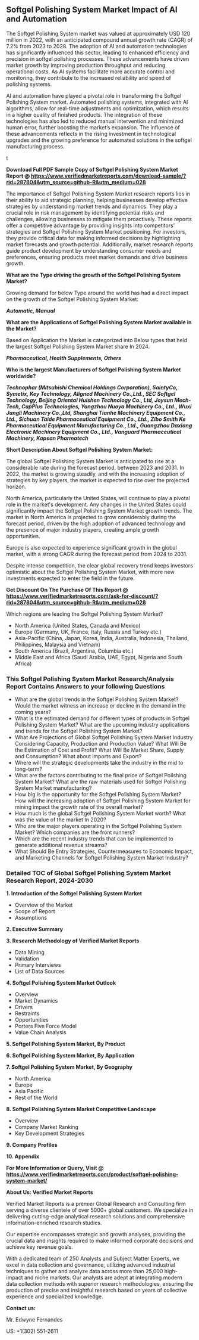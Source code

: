 <h2>Softgel Polishing System Market Impact of AI and Automation</h2><p>The Softgel Polishing System market was valued at approximately USD 120 million in 2022, with an anticipated compound annual growth rate (CAGR) of 7.2% from 2023 to 2028. The adoption of AI and automation technologies has significantly influenced this sector, leading to enhanced efficiency and precision in softgel polishing processes. These advancements have driven market growth by improving production throughput and reducing operational costs. As AI systems facilitate more accurate control and monitoring, they contribute to the increased reliability and speed of polishing systems.</p><p>AI and automation have played a pivotal role in transforming the Softgel Polishing System market. Automated polishing systems, integrated with AI algorithms, allow for real-time adjustments and optimization, which results in a higher quality of finished products. The integration of these technologies has also led to reduced manual intervention and minimized human error, further boosting the market’s expansion. The influence of these advancements reflects in the rising investment in technological upgrades and the growing preference for automated solutions in the softgel manufacturing process.</p>t</p><p id="" class=""><strong>Download Full PDF Sample Copy of Softgel Polishing System Market Report @ <a href="https://www.verifiedmarketreports.com/download-sample/?rid=287804&utm_source=github-R&utm_medium=028" target="_blank">https://www.verifiedmarketreports.com/download-sample/?rid=287804&utm_source=github-R&utm_medium=028</a></strong></p><p>The importance of&nbsp;Softgel Polishing System Market research reports lies in their ability to aid strategic planning, helping businesses develop effective strategies by understanding market trends and dynamics. They play a crucial role in risk management by identifying potential risks and challenges, allowing businesses to mitigate them proactively. These reports offer a competitive advantage by providing insights into competitors' strategies and Softgel Polishing System Market positioning. For investors, they provide critical data for making informed decisions by highlighting market forecasts and growth potential. Additionally, market research reports guide product development by understanding consumer needs and preferences, ensuring products meet market demands and drive business growth.</p><p><strong>What are the&nbsp;Type driving the growth of the Softgel Polishing System Market?</strong></p><p id="" class="">Growing demand for below Type around the world has had a direct impact on the growth of the Softgel Polishing System Market:</p><em><strong>Automatic, Manual</strong></em></p><strong>What are the&nbsp;Applications&nbsp;of Softgel Polishing System Market available in the Market?</strong></p><p id="" class="">Based on Application the Market is categorized into Below types that held the largest Softgel Polishing System Market share In 2024.</p><em><strong>Pharmaceutical, Health Supplements, Others</strong></em></p><strong>Who is the largest Manufacturers of Softgel Polishing System Market worldwide?</strong></p><p><em><strong>Technophar (Mitsubishi Chemical Holdings Corporation), SaintyCo, Symetix, Key Technology, Aligned Machinery Co.,Ltd., SEC Softgel Technology, Beijing Oriental Huishen Technology Co., Ltd, Joysun Mech-Tech, CapPlus Technologies, Yangzhou Nuoya Machinery Co., Ltd., Wuxi Jangli Machinery Co.,Ltd, Shanghai Tianhe Machinery Equipment Co., Ltd., Sichuan Taide Pharmaceutical Equipment Co., Ltd., Zibo Smith Ke Pharmaceutical Equipment Manufacturing Co., Ltd., Guangzhou Daxiang Electronic Machinery Equipment Co., Ltd., Vanguard Pharmaceutical Machinery, Kapsan Pharmatech</strong></em></p><p id="" class=""><strong>Short Description About Softgel Polishing System Market:</strong></p><p>The global Softgel Polishing System Market is anticipated to rise at a considerable rate during the forecast period, between 2023 and 2031. In 2022, the market is growing steadily, and with the increasing adoption of strategies by key players, the market is expected to rise over the projected horizon.</p><p>North America, particularly the United States, will continue to play a pivotal role in the market's development. Any changes in the United States could significantly impact the Softgel Polishing System Market growth trends. The market in North America is projected to grow considerably during the forecast period, driven by the high adoption of advanced technology and the presence of major industry players, creating ample growth opportunities.</p><p>Europe is also expected to experience significant growth in the global market, with a strong CAGR during the forecast period from 2024 to 2031.</p><p>Despite intense competition, the clear global recovery trend keeps investors optimistic about the Softgel Polishing System Market, with more new investments expected to enter the field in the future.</p><p id="" class=""><strong>Get Discount On The Purchase Of This Report @ <a href="https://www.verifiedmarketreports.com/ask-for-discount/?rid=287804&utm_source=github-R&utm_medium=028" target="_blank">https://www.verifiedmarketreports.com/ask-for-discount/?rid=287804&utm_source=github-R&utm_medium=028</a></strong></p>Which regions are leading the Softgel Polishing System Market?</p><ul><li>North America (United States, Canada and Mexico)</li><li>Europe (Germany, UK, France, Italy, Russia and Turkey etc.)</li><li>Asia-Pacific (China, Japan, Korea, India, Australia, Indonesia, Thailand, Philippines, Malaysia and Vietnam)</li><li>South America (Brazil, Argentina, Columbia etc.)</li><li>Middle East and Africa (Saudi Arabia, UAE, Egypt, Nigeria and South Africa)</li></ul><h3 id="" class="">This Softgel Polishing System Market Research/Analysis Report Contains Answers to your following Questions</h3><ul><li>What are the global trends in the Softgel Polishing System Market? Would the market witness an increase or decline in the demand in the coming years?</li><li>What is the estimated demand for different types of products in Softgel Polishing System Market? What are the upcoming industry applications and trends for the Softgel Polishing System Market?</li><li>What Are Projections of Global Softgel Polishing System Market Industry Considering Capacity, Production and Production Value? What Will Be the Estimation of Cost and Profit? What Will Be Market Share, Supply and Consumption? What about imports and Export?</li><li>Where will the strategic developments take the industry in the mid to long-term?</li><li>What are the factors contributing to the final price of Softgel Polishing System Market? What are the raw materials used for Softgel Polishing System Market manufacturing?</li><li>How big is the opportunity for the Softgel Polishing System Market? How will the increasing adoption of Softgel Polishing System Market for mining impact the growth rate of the overall market?</li><li>How much is the global Softgel Polishing System Market worth? What was the value of the market In 2020?</li><li>Who are the major players operating in the Softgel Polishing System Market? Which companies are the front runners?</li><li>Which are the recent industry trends that can be implemented to generate additional revenue streams?</li><li>What Should Be Entry Strategies, Countermeasures to Economic Impact, and Marketing Channels for Softgel Polishing System Market Industry?</li></ul><h3 id="" class="">Detailed TOC of Global Softgel Polishing System Market Research Report, 2024-2030</h3><p id="" class=""><strong>1. Introduction of the Softgel Polishing System Market</strong></p><ul><li>Overview of the Market</li><li>Scope of Report</li><li>Assumptions</li></ul><p id="" class=""><strong>2. Executive Summary</strong></p><p id="" class=""><strong>3. Research Methodology of Verified Market Reports</strong></p><ul><li>Data Mining</li><li>Validation</li><li>Primary Interviews</li><li>List of Data Sources</li></ul><p id="" class=""><strong>4. Softgel Polishing System Market Outlook</strong></p><ul><li>Overview</li><li>Market Dynamics</li><li>Drivers</li><li>Restraints</li><li>Opportunities</li><li>Porters Five Force Model</li><li>Value Chain Analysis</li></ul><p id="" class=""><strong>5. Softgel Polishing System Market, By Product</strong></p><p id="" class=""><strong>6. Softgel Polishing System Market, By Application</strong></p><p id="" class=""><strong>7. Softgel Polishing System Market, By Geography</strong></p><ul><li>North America</li><li>Europe</li><li>Asia Pacific</li><li>Rest of the World</li></ul><p id="" class=""><strong>8. Softgel Polishing System Market Competitive Landscape</strong></p><ul><li>Overview</li><li>Company Market Ranking</li><li>Key Development Strategies</li></ul><p id="" class=""><strong>9. Company Profiles</strong></p><p id="" class=""><strong>10. Appendix</strong></p><p id="" class=""><strong>For More Information or Query, Visit @ <a href="https://www.verifiedmarketreports.com/product/softgel-polishing-system-market/" target="_blank">https://www.verifiedmarketreports.com/product/softgel-polishing-system-market/</a></strong></p><p id="" class=""><strong>About Us: Verified Market Reports</strong></p><p id="" class="">Verified Market Reports is a premier Global Research and Consulting firm serving a diverse clientele of over 5000+ global customers. We specialize in delivering cutting-edge analytical research solutions and comprehensive information-enriched research studies.</p><p id="" class="">Our expertise encompasses strategic and growth analyses, providing the crucial data and insights required to make informed corporate decisions and achieve key revenue goals.</p><p id="" class="">With a dedicated team of 250 Analysts and Subject Matter Experts, we excel in data collection and governance, utilizing advanced industrial techniques to gather and analyze data across more than 25,000 high-impact and niche markets. Our analysts are adept at integrating modern data collection methods with superior research methodologies, ensuring the production of precise and insightful research based on years of collective experience and specialized knowledge.</p><p id="" class=""><strong>Contact us:</strong></p><p id="" class="">Mr. Edwyne Fernandes</p><p id="" class="">US: +1(302) 551-2611</p>
